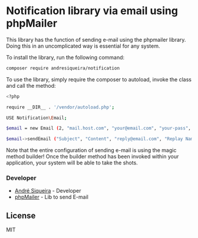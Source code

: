 # Notification library via email using phpMailer

This library has the function of sending e-mail using the phpmailer library. Doing this in an uncomplicated way is essential for any system.

To install the library, run the following command:

``` sh
composer require andresiqueira/notification
```

To use the library, simply require the composer to autoload, invoke the class and call the method:

``` sh
<?php

require __DIR__ . '/vendor/autoload.php';

USE Notification\Email;

$email = new Email (2, "mail.host.com", "your@email.com", "your-pass", "smtp secure (tls / ssl)", "port (587)", "from@email.com", "From Name");

$email->sendEmail ("Subject", "Content", "reply@email.com", "Replay Name", "address@email.com", "Address Name");
```

Note that the entire configuration of sending e-mail is using the magic method builder! Once the builder method has been invoked within your application, your system will be able to take the shots.

### Developer
* [André Siqueira] - Developer
* [phpMailer] - Lib to send E-mail

License
----

MIT

[//]:#
[André Siqueira]: <mailto:siqueira.andre@gmail.com>
[phpMailer]: <https://github.com/PHPMailer/PHPMailer>
